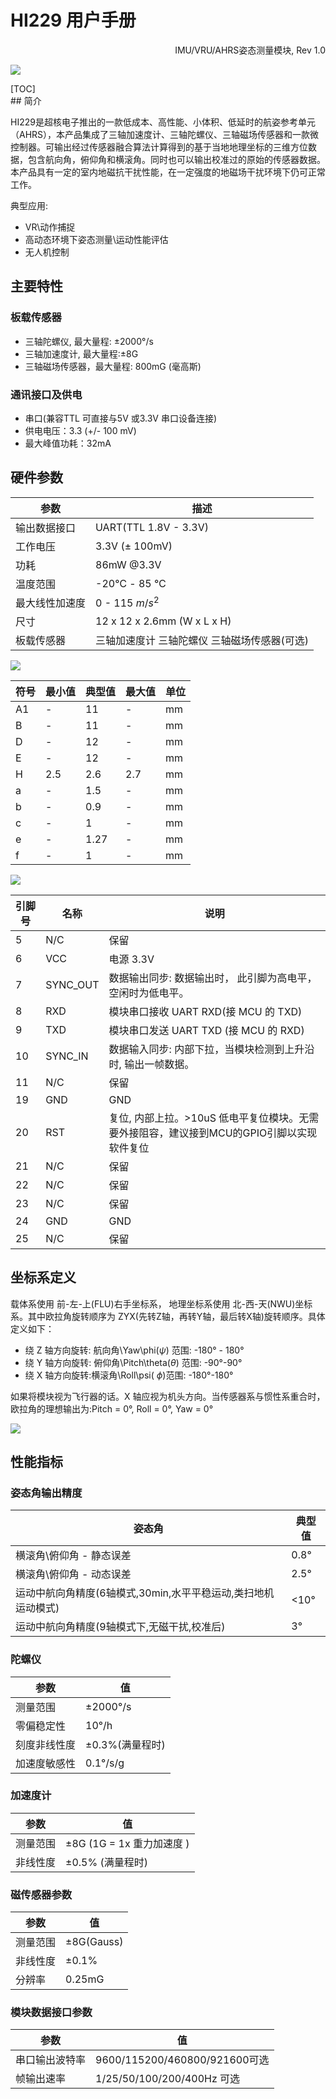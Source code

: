 # HI229 用户手册
<p style="text-align: right;">IMU/VRU/AHRS姿态测量模块, Rev 1.0










![](figures/front_image.png)



<div style="page-break-after: always;"></div>
[TOC]

<div style="page-break-after: always;"></div>
## 简介

HI229是超核电子推出的一款低成本、高性能、小体积、低延时的航姿参考单元（AHRS），本产品集成了三轴加速度计、三轴陀螺仪、三轴磁场传感器和一款微控制器。可输出经过传感器融合算法计算得到的基于当地地理坐标的三维方位数据，包含航向角，俯仰角和横滚角。同时也可以输出校准过的原始的传感器数据。本产品具有一定的室内地磁抗干扰性能，在一定强度的地磁场干扰环境下仍可正常工作。

典型应用:

- VR\动作捕捉
- 高动态环境下姿态测量\运动性能评估
- 无人机控制


## 主要特性

### 板载传感器
- 三轴陀螺仪, 最大量程: ±2000°/s 
- 三轴加速度计, 最大量程:±8G 
- 三轴磁场传感器，最大量程: 800mG (毫高斯)
### 通讯接口及供电
- 串口(兼容TTL 可直接与5V 或3.3V 串口设备连接)
- 供电电压：3.3 (+/- 100 mV)
- 最大峰值功耗：32mA
## 硬件参数

| 参数           | 描述                                         |
| -------------- | -------------------------------------------- |
| 输出数据接口   | UART(TTL 1.8V - 3.3V)                        |
| 工作电压       | 3.3V (± 100mV)                               |
| 功耗           | 86mW @3.3V                                   |
| 温度范围       | -20℃  - 85 ℃                                 |
| 最大线性加速度 | 0 - 115 $m/s^2$                              |
| 尺寸           | 12 x 12 x 2.6mm (W x L x H)                  |
| 板载传感器     | 三轴加速度计 三轴陀螺仪 三轴磁场传感器(可选) |

![](figures/assb.png)

| 符号 | 最小值 | 典型值 | 最大值 | 单位 |
| ---- | ------ | ------ | ------ | ---- |
| A1   | -      | 11     | -      | mm   |
| B    | -      | 11     | -      | mm   |
| D    | -      | 12     | -      | mm   |
| E    | -      | 12     | -      | mm   |
| H    | 2.5    | 2.6    | 2.7    | mm   |
| a    | -      | 1.5    | -      | mm   |
| b    | -      | 0.9    | -      | mm   |
| c    | -      | 1      | -      | mm   |
| e    | -      | 1.27   | -      | mm   |
| f    | -      | 1      | -      | mm   |

![](figures/pin_assign.png)

| 引脚号 | 名称   | 说明                                  |
| ------ | ------ | ------------------------------------- |
| 5      | N/C | 保留                                  |
| 6      | VCC    | 电源 3.3V                             |
| 7      | SYNC_OUT | 数据输出同步:  数据输出时， 此引脚为高电平，空闲时为低电平。 |
| 8      | RXD    | 模块串口接收 UART RXD(接 MCU 的 TXD)  |
| 9      | TXD    | 模块串口发送 UART TXD (接 MCU 的 RXD) |
| 10     | SYNC_IN | 数据输入同步:  内部下拉，当模块检测到上升沿时, 输出一帧数据。 |
| 11     | N/C    | 保留                                  |
| 19     | GND    | GND                                   |
| 20     | RST    | 复位, 内部上拉。>10uS 低电平复位模块。无需要外接阻容，建议接到MCU的GPIO引脚以实现软件复位 |
| 21     | N/C | 保留 |
| 22     | N/C | 保留 |
| 23     | N/C    | 保留                                  |
| 24     | GND | GND                                   |
| 25     | N/C    | 保留                                  |

## 坐标系定义

载体系使用 前-左-上(FLU)右手坐标系， 地理坐标系使用 北-西-天(NWU)坐标系。其中欧拉角旋转顺序为 ZYX(先转Z轴，再转Y轴，最后转X轴)旋转顺序。具体定义如下：

- 绕 Z 轴方向旋转: 航向角\Yaw\phi($\psi$) 范围: -180° - 180°
- 绕 Y 轴方向旋转: 俯仰角\Pitch\theta($\theta$) 范围: -90°-90°
- 绕 X 轴方向旋转:横滚角\Roll\psi(  $\phi$)范围: -180°-180°

如果将模块视为飞行器的话。X 轴应视为机头方向。当传感器系与惯性系重合时，欧拉角的理想输出为:Pitch = 0°, Roll = 0°, Yaw = 0°

![](figures/coordinate.png)



## 性能指标

### 姿态角输出精度

| 姿态角                                                       | 典型值 |
| ------------------------------------------------------------ | ------ |
| 横滚角\俯仰角 - 静态误差                                     | 0.8°   |
| 横滚角\俯仰角 - 动态误差                                     | 2.5°   |
| 运动中航向角精度(6轴模式,30min,水平平稳运动,类扫地机运动模式) | <10°   |
| 运动中航向角精度(9轴模式下,无磁干扰,校准后)                  | 3°     |

### 陀螺仪

| 参数         | 值              |
| ------------ | --------------- |
| 测量范围     | ±2000°/s        |
| 零偏稳定性   | 10°/h           |
| 刻度非线性度 | ±0.3%(满量程时) |
| 加速度敏感性 | 0.1°/s/g        |

### 加速度计

| 参数     | 值                        |
| -------- | ------------------------- |
| 测量范围 | ±8G (1G = 1x 重力加速度 ) |
| 非线性度 | ±0.5% (满量程时)          |

### 磁传感器参数

| 参数           | 值                          |
| -------------- | --------------------------- |
| 测量范围     | ±8G(Gauss) |
| 非线性度     | ±0.1%                             |
| 分辨率 | 0.25mG |

### 模块数据接口参数

| 参数           | 值                            |
| -------------- | ----------------------------- |
| 串口输出波特率 | 9600/115200/460800/921600可选 |
| 帧输出速率     | 1/25/50/100/200/400Hz 可选    |


